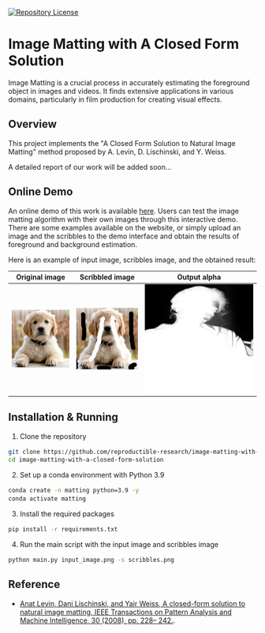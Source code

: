[![Repository License](https://img.shields.io/badge/license-GPL%20v3.0-brightgreen.svg)](LICENSE)

# Image Matting with A Closed Form Solution 

Image Matting is a crucial process in accurately estimating the foreground object in images and videos. It finds extensive applications in various domains, particularly in film production for creating visual effects.

## Overview
This project implements the "A Closed Form Solution to Natural Image Matting" method proposed by A. Levin, D. Lischinski, and Y. Weiss. 
<!-- The method was presented at the IEEE Conference on Computer Vision and Pattern Recognition (CVPR) in June 2006, New York. -->

<!-- The paper describing the method can be found [here](https://people.csail.mit.edu/alevin/papers/Matting-Levin-Lischinski-Weiss-CVPR06.pdf). -->
A detailed report of our work will be added soon...

<!-- ## Purpose
The purpose of this project is to provide a Python implementation of the image matting technique . By implementing this method, users can accurately estimate foreground objects in images and videos, which can be beneficial for various image and video editing applications. -->

## Online Demo
An online demo of this work is available [here](https://ipolcore.ipol.im/demo/clientApp/demo.html?id=77777000489). Users can test the image matting algorithm with their own images through this interactive demo. There are some examples available on the website, or simply upload an image and the scribbles to the demo interface and obtain the results of foreground and background estimation.

Here is an example of input image, scribbles image, and the obtained result:


| Original image                           | Scribbled image                           | Output alpha                             | 
|------------------------------------------|-------------------------------------------|------------------------------------------|
| ![Original image](input_image.png)   | ![Scribbled image](scribbles.png) | ![Output alpha](output.png) |





## Installation & Running
1. Clone the repository
```bash
git clone https://github.com/reproductible-research/image-matting-with-a-closed-form-solution.git
cd image-matting-with-a-closed-form-solution
```
2. Set up a conda environment with Python 3.9
```bash
conda create -n matting python=3.9 -y
conda activate matting
```
3. Install the required packages
```bash
pip install -r requirements.txt
```

4. Run the main script with the input image and scribbles image

```bash
python main.py input_image.png -s scribbles.png 
```


## Reference

- [Anat Levin, Dani Lischinski, and Yair Weiss, A closed-form solution to natural image matting, IEEE Transactions on Pattern Analysis and Machine Intelligence, 30 (2008), pp. 228– 242.](https://people.csail.mit.edu/alevin/papers/Matting-Levin-Lischinski-Weiss-CVPR06.pdf).

